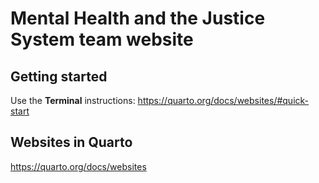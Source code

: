 # Mental Health and the Justice System team website

## Getting started

Use the **Terminal** instructions: https://quarto.org/docs/websites/#quick-start

## Websites in Quarto
https://quarto.org/docs/websites



